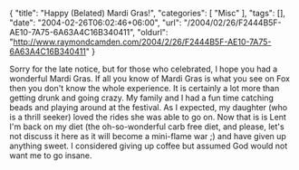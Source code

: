 {
	"title": "Happy (Belated) Mardi Gras!",
	"categories": [
		"Misc"
	],
	"tags": [],
	"date": "2004-02-26T06:02:46+06:00",
	"url": "/2004/02/26/F2444B5F-AE10-7A75-6A63A4C16B340411",
	"oldurl": "http://www.raymondcamden.com/2004/2/26/F2444B5F-AE10-7A75-6A63A4C16B340411"
}

Sorry for the late notice, but for those who celebrated, I hope you had a wonderful Mardi Gras. If all you know of Mardi Gras is what you see on Fox then you don't know the whole experience. It is certainly a lot more than getting drunk and going crazy. My family and I had a fun time catching beads and playing around at the festival. As I expected, my daughter (who is a thrill seeker) loved the rides she was able to go on. Now that is is Lent I'm back on my diet (the oh-so-wonderful carb free diet, and please, let's not discuss it here as it will become a mini-flame war ;) and have given up anything sweet. I considered giving up coffee but assumed God would not want me to go insane.